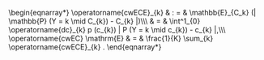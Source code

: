 \begin{eqnarray*}
  \operatorname{cwECE}\_{k} & : = & \mathbb{E}\_{C_k} (| \mathbb{P} (Y = k
  \mid C\_{k}) - C\_{k} |)\\\\\\
  & = & \int^1\_{0} \operatorname{dc}\_{k} p (c\_{k}) | P (Y = k \mid c\_{k})
  \- c\_{k} |,\\\\\\
  \operatorname{cwEC} \mathrm{E} & = & \frac{1}{K} \sum\_{k}
  \operatorname{cwECE}\_{k} .
\end{eqnarray*}
